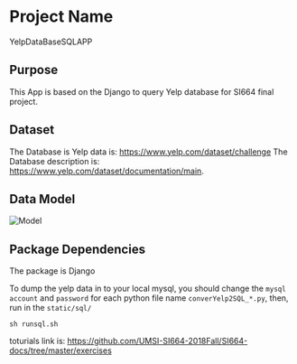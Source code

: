 # Project Name
YelpDataBaseSQLAPP
## Purpose
This App is based on the Django to query Yelp database for SI664 final project.
## Dataset
The Database is Yelp data is: https://www.yelp.com/dataset/challenge
The Database description is: https://www.yelp.com/dataset/documentation/main.
## Data Model
![Model](https://github.com/tyrozty/YelpDataBaseSQLAPP/tree/master/static/img)
## Package Dependencies
The package is Django

To dump the yelp data in to your local mysql, you should change the `mysql account` and `password` for each python file name `converYelp2SQL_*.py`, then, run in the  `static/sql/`

```
sh runsql.sh
```

toturials link is: https://github.com/UMSI-SI664-2018Fall/SI664-docs/tree/master/exercises
